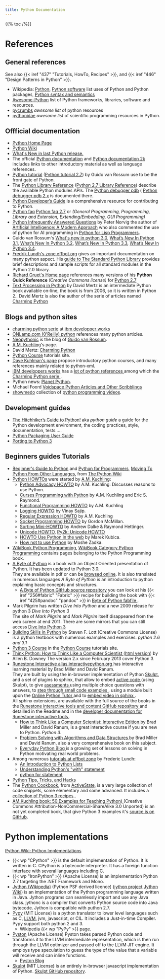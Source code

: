 ```yaml
---
title: Python Documentation
---
```


{{% toc /%}}

# References

## General references
See also {{< iref "437" "Tutorials, HowTo, Recipes" >}},
and {{< iref "446" "Design Patterns in Python" >}}.

-   Wikipedia:
    [Python](http://en.wikipedia.org/wiki/Python_%28programming_language%29),
    [Python software](http://en.wikipedia.org/wiki/Python_software)
    list uses of Python and Python packages,
    [Python syntax and semantics](http://en.wikipedia.org/wiki/Python_syntax_and_semantics)
-   [Awesome-Python](https://github.com/vinta/awesome-python)
    list of  Python frameworks, libraries, software and resources.
-   [pycrumbs](https://github.com/kirang89/pycrumbs)
    *awesome list* of python resources
-   [pythonidae](https://github.com/svaksha/pythonidae)
    *awesome list* of scientific programming resources in Python.

## Offficial documentation
-   [Python Home Page](http://www.python.org)
-   [Python Wiki](http://wiki.python.org/moin/)
-   [What's New in last Python release.](http://docs.python.org/3/whatsnew/)
-   The official
    [Python documentation](http://docs.python.org/3/) and
    [Python documentation 2k](http://docs.python.org/2/)
    includes links to other introductory material as well as language
    references.
-   [Python tutorial](http://docs.python.org/tutorial/3/index.html)
    ([Python tutorial 2.7](http://docs.python.org/2/tutorial/index.html))
    by Guido van Rossum use to be the front gate of Python.
-   The
    [Python Library Reference](http://docs.python.org/3/library/index.html)
    ([Python 2.7 Library Reference](http://docs.python.org/2/library/index.html "python.org doc"))
    describe the available Python modules APIs. The
    [Python debugger pdb](http://docs.python.org/3/library/pdb.html)
    ( [Python debugger pdb 2.x](http://docs.python.org/2/library/pdb.html)
    is documented there.
-   [Python Developer’s Guide](http://docs.python.org/devguide/)
     is a comprehensive resource for contributing to Python.
-   [Python faq](http://docs.python.org/3/faq/)
    [Python faq 2.7](http://docs.python.org/2/faq/) or
    _(General Programming, Programming, Library and Extension, Extending/Embedding, GUI Programming)_
-   [Python Infrequently Answered Questions](http://norvig.com/python-iaq.html "norvig.com python-iaq.html")
    by Peter Norvig the author of
    [Artificial Intelligence: A Modern Approach](http://aima.cs.berkeley.edu/) who also commented the use of python for AI programming in [Python for Lisp Programmers](http://www.norvig.com/python-lisp.html).
-   Guido van Rossum's
    [What's new in python 3.0](http://docs.python.org/3/whatsnew/3.0.html),
    [What’s New In Python 3.1](http://docs.python.org/3/whatsnew/3.1.html),
    [What’s New In Python 3.2](http://docs.python.org/3/whatsnew/3.2.html),
    [What’s New In Python 3.3](http://docs.python.org/3/whatsnew/3.3.html),
    [What’s New In Python 3.4](http://docs.python.org/3/whatsnew/3.4.html).
-   [Fredrik Lundh's zone.effbot.org](http://www.effbot.org/zone/index.htm)
    gives an important documentation on many python aspect. His
    [guide to The Standard Python Library](http://www.effbot.org/librarybook/)
    provides brief descriptions and sample scripts for all standard
    modules in the Python 2.0 library.
-   [Richard Gruet's Home page](http://rgruet.free.fr/) references
    many versions of his **Python Quick Reference** _(Creative Commons license)_ for
    [Python 2.7](http://rgruet.free.fr/PQR27/PQR2.7.html)
-   [Text Processing in Python](http://www.gnosis.cx/TPiP/)
    by David Mertz is an intermediate Python book available on-line,
    the book is from 2006, so it is written in Python 2..
    David Mertz is also the author of the serie of articles named
    [Charming Python](http://gnosis.cx/publish/tech_index_cp.html)

## Blogs and python sites
-   [charming python serie](http://www.ibm.com/Search/?q=charming%2Bpython)
    at [ibm developper works](http://www.ibm.com/developerworks/linux/)
-   [ONLamp.com (0'Reilly) python](http://www.onlamp.com/python/)
    references many python articles.
-   [Neopythonic](http://neopythonic.blogspot.com/) is the blog of
    [Guido van Rossum](https://www.python.org/~guido/).
-   [A.M. Kuchling](http://www.amk.ca/)'s page.
-   David Mertz:
    [Charming Python](http://gnosis.cx/publish/tech_index_cp.html)
-   [Python Course](http://www.python-course.eu/) tutorials site.
-   [Dave Kuhlman's page](http://www.rexx.com/~dkuhlman/ "rexx.com/~dkuhlman")
    propose introductory python courses, and many references mainly
    related to python-xml.
-   [iBM developpers works](http://www-128.ibm.com/developerworks/)
    has a
    [lot of python references
    ](http://www-128.ibm.com/developerworks/views/webservices/libraryview.jsp?search_by=python)
    among which the
    [Charming Python serie
    ](http://www.ibm.com/developerworks/views/linux/libraryview.jsp?topic_by=All+topics+and+related+products&search_by=charming+python "ibm.com developerworks search").
-   Python news:
    [Planet Python](http://planet.python.org/ "planet.python.org").
-   Michael Foord
    [Voidspace  Python Articles and Other Scribblings
    ](http://www.voidspace.org.uk/python/articles.shtml)
-   [showmedo](http://showmedo.com/videos/python "showmedo.com Home")
    collection of
    [python programming videos](http://showmedo.com/videos/python "showmedo.com python videos").

## Development guides
-   [The Hitchhiker’s Guide to Python!](http://docs.python-guide.org/en/latest/)
     aka *python guide* a guide for the Python development
    environment, the coding practices, style, documentation, tests ....
-   [Python Packaging User Guide
    ](https://python-packaging-user-guide.readthedocs.org/en/latest/)
-   [ Porting to Python 3](http://docs.pythonsprints.com/python3_porting/)

## Beginners guides Tutorials
-   [Beginner's Guide to Python](http://wiki.python.org/moin/BeginnersGuide) and
     [Python for Programmers](http://wiki.python.org/moin/BeginnersGuide/Programmers),
     [Moving To Python From Other Languages](http://wiki.python.org/moin/MovingToPythonFromOtherLanguages),
    from [The Python Wiki](http://wiki.python.org/)
-   [Python HOWTOs](http://docs.python.org/3/howto/) were started by
[A.M. Kuchling](http://www.amk.ca/ "amk.ca Home"):
    -   [Python Advocacy HOWTO](http://docs.python.org/3/howto/advocacy.html) by A.M. Kuchling: Discusses
        reasons to use Python.
    -   [Curses Programming with Python](http://docs.python.org/3/howto/curses.html) by A.M. Kuchling and Eric S. Raymond.
    -   [Functional Programming HOWTO](http://docs.python.org/3/howto/functional.html) by A.M. Kuchling
    -   [Logging HOWTO](http://docs.python.org/3/howto/logging.html)
         by Vinay Sajip.
    -   [Regular Expression HOWTO](http://docs.python.org/3/howto/regex.html) by A.M. Kuchling
    -   [Socket Programming HOWTO](http://docs.python.org/3/howto/sockets.html)
        by Gordon McMillan.
    -   [Sorting Mini-HOWTO](http://wiki.python.org/moin/HowTo/Sorting) by Andrew Dalke &amp; Raymond Hettinger.
    -   [Unicode HOWTO](http://docs.python.org/3/howto/unicode.html),
        [Py2k: Unicode HOWTO](http://docs.python.org/2/howto/unicode.html)
    -   [HOWTO Use Python in the web](http://docs.python.org/3/howto/webservers.html) by Marek Kubica.
    -   [How not to use Python](http://docs.python.org/3/howto/doanddont.html) by Moshe Zadka.
-   [WikiBook Python Programming](http://en.wikibooks.org/wiki/Programming:Python),
    [WikiBook Category Python Programming](http://en.wikibooks.org/wiki/Category:Python_Programming) contains pages belonging to the Python Programming book.
-   [A Byte of Python](http://swaroopch.com/notes/Python)
    is a book with an Object Oriented presentation of
    Python. It has been updated to Python 3.0.<br />
    They are available in pdf or can be
    [browsed online](http://www.swaroopch.com/notes/python_en-table_of_contents/).
    It is also translated in numerous languages
    _A Byte of Python_ is an introduction to python explaining basic concepts and structures.
    -   [A Byte of Python GitHub source repository](https://github.com/swaroopch/byte_of_python)
        you can look at his {{< iref "256#fabric" "Fabric" >}}
        recipe for building the book with {{< iref "425#pandoc" "pandoc" >}} in
        [Byte of Python fabfile
        ](https://github.com/swaroopch/byte_of_python/blob/develop/fabfile.py).
-   Mark Pilgrim has written
    _Dive Into Python_
    and a new 2009 release for python 3
    _Dive Into Python 3_
    </br >
    The site of _Mark Pilgrim_ and _Mark Pilgrim_ itself disappeared
    from the web screen at end 2011. There are some mirrors that
    you can still access
    [Dive Into Python 3](http://www.diveintopython3.net/)
-   [Building Skills in Python](http://www.itmaybeahack.com/homepage/books/python.html)
    by Steven F. Lott (Creative Commons License) is a python textbook
    with numerous examples and exercises. _python 2.6 and 3.1_
-   [Python 3 Course](http://www.python-course.eu/python3_course.php)
    in the [Python Course](http://www.python-course.eu/) tutorials site.
-   [Think Python: How to Think Like a Computer Scientist
    ](http://greenteapress.com/thinkpython/thinkpython.html)
    ([html version](http://greenteapress.com/thinkpython/html/))
    by Allen B. Downey The version 2.x since February 2013 cover
    Python 3.
-   [Runestone Interactive alias interactivepython.org
    ](http://interactivepython.org) has interactive learning material
    by Brad Miller and David Ranum.<br />
    They are built by using the in-browser implementation of Python
    [Skulpt](http://www.skulpt.org/), and a set of plugins to sphinx,
    that allow to embed [active code
    ](http://docs.runestoneinteractive.org/build/html/developer.html#activecode)
    (using Skulpt), to give [asessments
    ](http://docs.runestoneinteractive.org/build/html/developer.html#assessments)
    using multiple choice questions with answers,
    to [step through small code examples
    ](http://docs.runestoneinteractive.org/build/html/developer.html#codelens),
    using a module built upon the [Online Python Tutor
    ](http://pythontutor.com/)
    and to [embed video in sphinx
    ](http://docs.runestoneinteractive.org/build/html/developer.html#video).
    </br>
    All sphinx extensions, are available with the full source
    of the books in the
    [Runestone interactive tools and content GitHub repository
    ](https://github.com/bnmnetp/runestone) and detailled in the
    Readme and in the
    [developer documentation for Runestone interactive tools
    ](http://docs.runestoneinteractive.org/build/html/developer.html).
    -   [How to Think Like a Computer Scientist: Interactive Edition
        ](http://interactivepython.org/courselib/static/thinkcspy/)
        by Brad Miller and David Ranum, is a great interactive course if
        you are new to Python. _Python 3_.
    -   [Problem Solving with Algorithms and Data Structures
        ](http://interactivepython.org/courselib/static/pythonds/)
        by Brad Miller and David Ranum, also a very comprehensive book
        on this subject.
    -   [Everyday Python Blog
        ](http://interactivepython.org/courselib/everyday/index)
        is a growing set of lessons on solving in Python motivating
        real world problems.
-   Among numerous [tutorials at effbot zone](http://effbot.org/zone/)
    by Frederic Lundh:
    - [An Introduction to Python Lists](http://effbot.org/zone/python-list.htm)
    - [Understanding Python's "with" statement](http://effbot.org/zone/python-with-statement.htm)
    - [python for statement](http://effbot.org/zone/python-for-statement.htm)
-   [Python Tips, Tricks, and Hacks](http://www.siafoo.net/article/52)
-   The [Python Cookbook](http://aspn.activestate.com/ASPN/Cookbook/Python/),
    from [ActiveState](http://wiki.python.org/moin/ActiveState),
    is a very large collection of code snippets, some elementary and
    some advanced. It includes a
    [collection of Python 3 recipes
    ](http://code.activestate.com/recipes/langs/python/tags/meta:min_python_3/).
-   [AM Kuchling book: 50 Examples for Teaching Python)
    ](https://fiftyexamples.readthedocs.org/en/latest/)
    (Creative Commons Attribution-NonCommercial-ShareAlike 3.0 Unported)
    is an not yet completed book, that
    give Python 3 examples it's
    [source is on GitHub](https://github.com/akuchling/50-examples).

# Python implementations
[Python Wiki: Python Implementations](https://wiki.python.org/moin/PythonImplementations)

-   {{< wp "CPython" >}} is the default implementation of  Python. It is written in C.
     CPython is a bytecode interpreter. It has a foreign function interface with several languages including C.
-   {{< wp "IronPython" >}} (Apache License) is an implementation Python 2.7
    targeting the .NET Framework and Mono.
-   [Jython (Wikipedia)](http://en.wikipedia.org/wiki/Jython) (Python PSF derived licence)
    ([jython project](http://www.jython.org/)
    [Jython Wiki](https://wiki.python.org/jython/))
    is an implementation of the Python
    programming language written in Java. Jython programs can
    seamlessly import and use any Java class. jythonc is a compiler
    that converts Python source code into Java bytecode. Jython is compatible with puthon 2.7.
-   [Pypy](http://pypy.org/)
    <a name="pypy"></a>(MIT License)
    is a python translator to lower level languages
    such as C, [LLVM](http://llvm.org/), jvm, javascript, or CIL.
    It includes a Just-in-time Compiler. Pypy support both python 2 and 3.
    -    Wikipedia {{< wp "PyPy" >}} page.
-   [Pyston](https://github.com/dropbox/pyston) (Apache License)
    Pyston takes parsed Python code and transforms it to the LLVM intermediate representation,
    which  is then run through the LLVM optimizer and passed off to the LLVM JIT engine.
    It employs type speculation to guess the type of the value that a variable will receive
    and can inline functions.
    -   [Pyston Blog](http://blog.pyston.org)
-   [Skulpt](http://www.skulpt.org/) (MIT License)
    is an entirely in-browser javascript implementation of Python.
    [Skulpt GitHub repository](https://github.com/bnmnetp/skulpt/).


<!-- Local Variables: -->
<!-- mode: markdown -->
<!-- ispell-local-dictionary: "english" -->
<!-- End: -->
